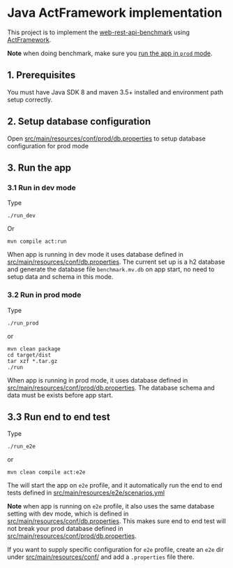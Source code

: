 # Java ActFramework implementation

This project is to implement the [web-rest-api-benchmark](https://github.com/mihaicracan/web-rest-api-benchmark) using [ActFramework](https://github.com/actframework/actframework).


**Note** when doing benchmark, make sure you [run the app in `prod` mode](#32-run-in-prod-mode).

## 1. Prerequisites

You must have Java SDK 8 and maven 3.5+ installed and environment path setup correctly.

## 2. Setup database configuration

Open [src/main/resources/conf/prod/db.properties](src/main/resources/conf/prod/db.properties) to setup database configuration for prod mode


## 3. Run the app

### 3.1 Run in dev mode

Type

```shell
./run_dev
```

Or

```shell
mvn compile act:run
```

When app is running in dev mode it uses database defined in [src/main/resources/conf/db.properties](src/main/resources/conf/db.properties). The current set up is a h2 database and generate the database file `benchmark.mv.db` on app start, no need to setup data and schema in this mode.

### 3.2 Run in prod mode

Type

```shell
./run_prod
```

or

```shell
mvn clean package
cd target/dist
tar xzf *.tar.gz
./run
```

When app is running in prod mode, it uses database defined in [src/main/resources/conf/prod/db.properties](src/main/resources/conf/prod/db.properties). The database schema and data must be exists before app start.

## 3.3 Run end to end test

Type

```shell
./run_e2e
```

or

```shell
mvn clean compile act:e2e
```

The will start the app on `e2e` profile, and it automatically run the end to end tests defined in [src/main/resources/e2e/scenarios.yml](src/main/resources/e2e/scenarios.yml)

**Note** when app is running on `e2e` profile, it also uses the same database setting with dev mode, which is defined in [src/main/resources/conf/db.properties](src/main/resources/conf/db.properties). This makes sure end to end test will not break your prod database defined in [src/main/resources/conf/prod/db.properties](src/main/resources/conf/prod/db.properties).

If you want to supply specific configuration for `e2e` profile, create an `e2e` dir under [src/main/resources/conf/](src/main/resources/conf/) and add a `.properties` file there.